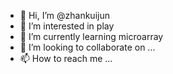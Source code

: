 - 👋 Hi, I’m @zhankuijun
- 👀 I’m interested in play
- 🌱 I’m currently learning microarray
- 💞️ I’m looking to collaborate on ...
- 📫 How to reach me ...

<!---
zhankuijun/zhankuijun is a ✨ special ✨ repository because its `README.md` (this file) appears on your GitHub profile.
You can click the Preview link to take a look at your changes.
--->
